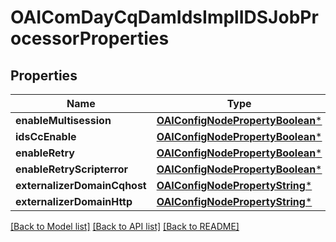 # OAIComDayCqDamIdsImplIDSJobProcessorProperties

## Properties
Name | Type | Description | Notes
------------ | ------------- | ------------- | -------------
**enableMultisession** | [**OAIConfigNodePropertyBoolean***](OAIConfigNodePropertyBoolean.md) |  | [optional] 
**idsCcEnable** | [**OAIConfigNodePropertyBoolean***](OAIConfigNodePropertyBoolean.md) |  | [optional] 
**enableRetry** | [**OAIConfigNodePropertyBoolean***](OAIConfigNodePropertyBoolean.md) |  | [optional] 
**enableRetryScripterror** | [**OAIConfigNodePropertyBoolean***](OAIConfigNodePropertyBoolean.md) |  | [optional] 
**externalizerDomainCqhost** | [**OAIConfigNodePropertyString***](OAIConfigNodePropertyString.md) |  | [optional] 
**externalizerDomainHttp** | [**OAIConfigNodePropertyString***](OAIConfigNodePropertyString.md) |  | [optional] 

[[Back to Model list]](../README.md#documentation-for-models) [[Back to API list]](../README.md#documentation-for-api-endpoints) [[Back to README]](../README.md)


